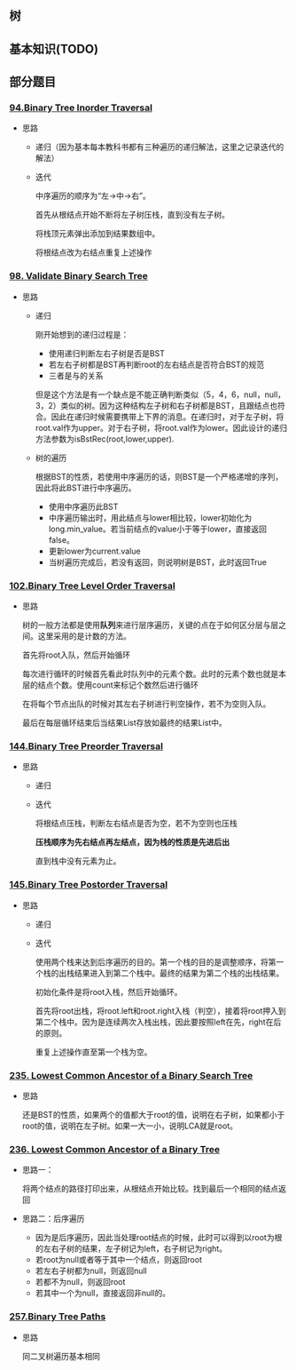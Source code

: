 ## 树

## 基本知识(TODO)

## 部分题目

### [94.Binary Tree Inorder Traversal](./94.binary-tree-inorder-traversal.java)

- 思路

  - 递归（因为基本每本教科书都有三种遍历的递归解法，这里之记录迭代的解法）

  - 迭代

    中序遍历的顺序为“左->中->右”。

    首先从根结点开始不断将左子树压栈，直到没有左子树。

    将栈顶元素弹出添加到结果数组中。

    将根结点改为右结点重复上述操作

### [98. Validate Binary Search Tree](./98.validate-binary-search-tree.java)

- 思路

  - 递归

    刚开始想到的递归过程是：
    - 使用递归判断左右子树是否是BST
    - 若左右子树都是BST再判断root的左右结点是否符合BST的规范
    - 三者是与的关系

    但是这个方法是有一个缺点是不能正确判断类似（5，4，6，null，null，3，2）类似的树。因为这种结构左子树和右子树都是BST，且跟结点也符合。因此在递归时候需要携带上下界的消息。在递归时，对于左子树，将root.val作为upper。对于右子树，将root.val作为lower。因此设计的递归方法参数为isBstRec(root,lower,upper).

  - 树的遍历

    根据BST的性质，若使用中序遍历的话，则BST是一个严格递增的序列，因此将此BST进行中序遍历。

    - 使用中序遍历此BST
    - 中序遍历输出时，用此结点与lower相比较，lower初始化为long.min_value。若当前结点的value小于等于lower，直接返回false。
    - 更新lower为current.value
    - 当树遍历完成后，若没有返回，则说明树是BST，此时返回True
  

### [102.Binary Tree Level Order Traversal](./102.binary-tree-level-order-traversal.java)

- 思路

  树的一般方法都是使用**队列**来进行层序遍历，关键的点在于如何区分层与层之间。这里采用的是计数的方法。

  首先将root入队，然后开始循环

  每次进行循环的时候首先看此时队列中的元素个数。此时的元素个数也就是本层的结点个数。使用count来标记个数然后进行循环

  在将每个节点出队的时候对其左右子树进行判空操作，若不为空则入队。

  最后在每层循环结束后当结果List存放如最终的结果List中。

  

### [144.Binary Tree Preorder Traversal](./144.binary-tree-preorder-traversal.java)

- 思路

  - 递归

  - 迭代

    将根结点压栈，判断左右结点是否为空，若不为空则也压栈

    **压栈顺序为先右结点再左结点，因为栈的性质是先进后出**

    直到栈中没有元素为止。

### [145.Binary Tree Postorder Traversal](./145.binary-tree-postorder-traversal.java)

- 思路

  - 递归

  - 迭代

    使用两个栈来达到后序遍历的目的。第一个栈的目的是调整顺序，将第一个栈的出栈结果进入到第二个栈中。最终的结果为第二个栈的出栈结果。

    初始化条件是将root入栈，然后开始循环。

    首先将root出栈，将root.left和root.right入栈（判空），接着将root押入到第二个栈中。因为是连续两次入栈出栈，因此要按照left在先，right在后的原则。
    
    重复上述操作直至第一个栈为空。

### [235. Lowest Common Ancestor of a Binary Search Tree](./235.lowest-common-ancestor-of-a-binary-search-tree)

- 思路

  还是BST的性质，如果两个的值都大于root的值，说明在右子树，如果都小于root的值，说明在左子树。如果一大一小，说明LCA就是root。

### [236. Lowest Common Ancestor of a Binary Tree](./236.lowest-common-ancestor-of-a-binary-tree/)

- 思路一：

  将两个结点的路径打印出来，从根结点开始比较。找到最后一个相同的结点返回

- 思路二：后序遍历
  - 因为是后序遍历，因此当处理root结点的时候，此时可以得到以root为根的左右子树的结果，左子树记为left，右子树记为right。
  - 若root为null或者等于其中一个结点，则返回root
  - 若左右子树都为null，则返回null
  - 若都不为null，则返回root
  - 若其中一个为null，直接返回非null的。

### [257.Binary Tree Paths](./257.binary-tree-paths.java)

- 思路

  同二叉树遍历基本相同

